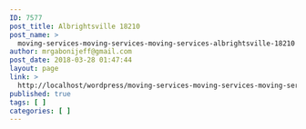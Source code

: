 ```yaml
---
ID: 7577
post_title: Albrightsville 18210
post_name: >
  moving-services-moving-services-moving-services-albrightsville-18210
author: mrgabonijeff@gmail.com
post_date: 2018-03-28 01:47:44
layout: page
link: >
  http://localhost/wordpress/moving-services-moving-services-moving-services-albrightsville-18210/
published: true
tags: [ ]
categories: [ ]
---
```

